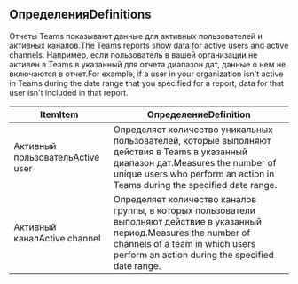 ## <a name="definitions"></a><span data-ttu-id="8def1-101">Определения</span><span class="sxs-lookup"><span data-stu-id="8def1-101">Definitions</span></span>

<span data-ttu-id="8def1-102">Отчеты Teams показывают данные для активных пользователей и активных каналов.</span><span class="sxs-lookup"><span data-stu-id="8def1-102">The Teams reports show data for active users and active channels.</span></span> <span data-ttu-id="8def1-103">Например, если пользователь в вашей организации не активен в Teams в указанный для отчета диапазон дат, данные о нем не включаются в отчет.</span><span class="sxs-lookup"><span data-stu-id="8def1-103">For example, if a user in your organization isn't active in Teams during the date range that you specified for a report, data for that user isn't included in that report.</span></span>

|<span data-ttu-id="8def1-104">Item</span><span class="sxs-lookup"><span data-stu-id="8def1-104">Item</span></span>  |<span data-ttu-id="8def1-105">Определение</span><span class="sxs-lookup"><span data-stu-id="8def1-105">Definition</span></span>  |
|---------|---------|
|<span data-ttu-id="8def1-106">Активный пользователь</span><span class="sxs-lookup"><span data-stu-id="8def1-106">Active user</span></span>     |<span data-ttu-id="8def1-107">Определяет количество уникальных пользователей, которые выполняют действия в Teams в указанный диапазон дат.</span><span class="sxs-lookup"><span data-stu-id="8def1-107">Measures the number of unique users who perform an action in Teams during the specified date range.</span></span>    |
|<span data-ttu-id="8def1-108">Активный канал</span><span class="sxs-lookup"><span data-stu-id="8def1-108">Active channel</span></span>    |<span data-ttu-id="8def1-109">Определяет количество каналов группы, в которых пользователи выполняют действие в указанный период.</span><span class="sxs-lookup"><span data-stu-id="8def1-109">Measures the number of channels of a team in which users perform an action during the specified date range.</span></span>           |
